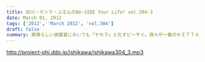 ```yaml
---
title: 石川・ホンマ・ぶるんのBe-SIDE Your Life! vol.304-3
date: March 01, 2012
tags: ['2012', 'March 2012', 'vol.304']
draft: false
summary: 素晴らしい披露宴においても「ヤカラ」と化すビーサイ。我々が一番のＫＥＴＴＡＩ人間なのではないかという二律背反に悩まされながらの収録。あ、来週は、ビーチＤによる収録になります。ＮＡＭＡＥは、去るドイツワールドカップでお休みしたとき以来の「おヒマ」をいただきます・・・・・・・ＮＡＭＡＥ
---
```


http://project-phi.ddo.jp/ishikawa/ishikawa304_3.mp3
